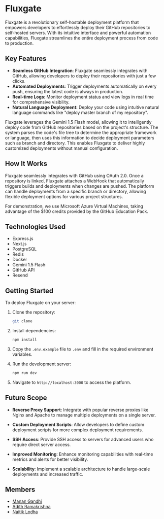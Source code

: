 # Fluxgate

Fluxgate is a revolutionary self-hostable deployment platform that empowers developers to effortlessly deploy their GitHub repositories to self-hosted servers. With its intuitive interface and powerful automation capabilities, Fluxgate streamlines the entire deployment process from code to production.

## Key Features
- **Seamless GitHub Integration**: Fluxgate seamlessly integrates with GitHub, allowing developers to deploy their repositories with just a few clicks.
- **Automated Deployments**: Trigger deployments automatically on every push, ensuring the latest code is always in production.
- **Real-time Logs**: Monitor deployment status and view logs in real time for comprehensive visibility.
- **Natural Language Deployment**: Deploy your code using intuitive natural language commands like "deploy master branch of my repository".

Fluxgate leverages the Gemini 1.5 Flash model, allowing it to intelligently deploy code from GitHub repositories based on the project's structure. The system parses the code's file tree to determine the appropriate framework or language, then uses this information to decide deployment parameters such as branch and directory. This enables Fluxgate to deliver highly customized deployments without manual configuration.

## How It Works

Fluxgate seamlessly integrates with GitHub using OAuth 2.0. Once a repository is linked, Fluxgate attaches a WebHook that automatically triggers builds and deployments when changes are pushed. The platform can handle deployments from a specific branch or directory, allowing flexible deployment options for various project structures.

For demonstration, we use Microsoft Azure Virtual Machines, taking advantage of the $100 credits provided by the GitHub Education Pack.

## Technologies Used

-   Express.js
-   Next.js
-   PostgreSQL
-   Redis
-   Docker
-   Gemini 1.5 Flash
-   GitHub API
-   Resend

## Getting Started

To deploy Fluxgate on your server:

1. Clone the repository:
    ```bash
    git clone
    ```

2. Install dependencies:
    ```bash
    npm install
    ```

3. Copy the `.env.example` file to `.env` and fill in the required environment variables.

4. Run the development server:
    ```bash
    npm run dev
    ```

5. Navigate to `http://localhost:3000` to access the platform.

## Future Scope

- **Reverse Proxy Support**: Integrate with popular reverse proxies like Nginx and Apache to manage multiple deployments on a single server.

- **Custom Deployment Scripts**: Allow developers to define custom deployment scripts for more complex deployment requirements.

- **SSH Access**: Provide SSH access to servers for advanced users who require direct server access.

- **Improved Monitoring**: Enhance monitoring capabilities with real-time metrics and alerts for better visibility.

- **Scalability**: Implement a scalable architecture to handle large-scale deployments and increased traffic.

## Members

-   [Manan Gandhi](https://github.com/MananGandhi1810)
-   [Adith Ramakrishna](https://github.com/itsSpirax)
-   [Naitik Lodha](https://github.com/naitiklodha/)
